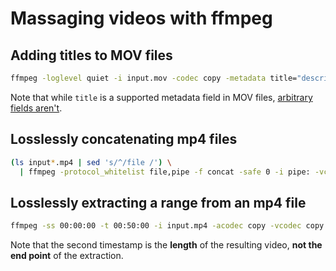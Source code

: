 # Massaging videos with ffmpeg

## Adding titles to MOV files

```bash
ffmpeg -loglevel quiet -i input.mov -codec copy -metadata title="description" output.mov
```

Note that while `title` is a supported metadata field in MOV files, [arbitrary fields aren't](https://stackoverflow.com/a/11479066).

## Losslessly concatenating mp4 files

```bash
(ls input*.mp4 | sed 's/^/file /') \
  | ffmpeg -protocol_whitelist file,pipe -f concat -safe 0 -i pipe: -vcodec copy -acodec copy output.mp4
```

## Losslessly extracting a range from an mp4 file

```bash
ffmpeg -ss 00:00:00 -t 00:50:00 -i input.mp4 -acodec copy -vcodec copy output.mp4
```

Note that the second timestamp is the **length** of the resulting video, **not the end point** of the extraction.
